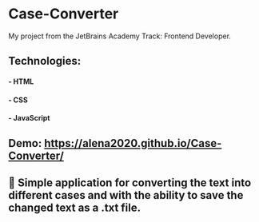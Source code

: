 # Case-Converter
My project from the JetBrains Academy Track: Frontend Developer.

## Technologies:
#### - HTML
#### - CSS 
#### - JavaScript

## Demo: https://alena2020.github.io/Case-Converter/ 

## 📁 Simple application for converting the text into different cases and with the ability to save the changed text as a .txt file.
